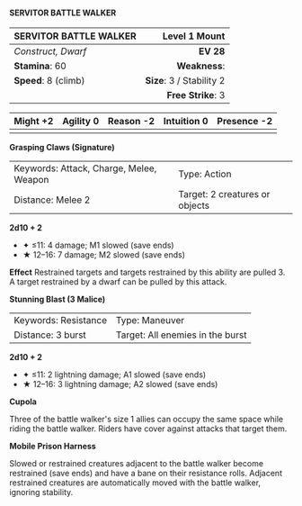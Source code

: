 #### SERVITOR BATTLE WALKER

| SERVITOR BATTLE WALKER |         **Level 1 Mount** |
| :--------------------- | ------------------------: |
| *Construct, Dwarf*     |                 **EV 28** |
| **Stamina**: 60        |             **Weakness**: |
| **Speed**: 8 (climb)   | **Size**: 3 / Stability 2 |
|                        |        **Free Strike**: 3 |

| **Might** +2 | **Agility** 0 | **Reason** -2 | **Intuition** 0 | **Presence** -2 |
| ------------ | ------------- | ------------- | --------------- | --------------- |
|              |               |               |                 |                 |

**Grasping Claws (Signature)**

|                                         |                                |
| :-------------------------------------- | :----------------------------- |
| Keywords: Attack, Charge, Melee, Weapon | Type: Action                   |
| Distance: Melee 2                       | Target: 2 creatures or objects |

**2d10 + 2**

- ✦ ≤11: 4 damage; M1 slowed (save ends)
- ★ 12–16: 7 damage; M2 slowed (save ends)

****Effect****
Restrained targets and targets restrained by this ability are pulled 3. A target restrained by a dwarf can be pulled by this attack.

**Stunning Blast (3 Malice)**

|                      |                                  |
| :------------------- | :------------------------------- |
| Keywords: Resistance | Type: Maneuver                   |
| Distance: 3 burst    | Target: All enemies in the burst |

**2d10 + 2**

- ✦ ≤11: 2 lightning damage; A1 slowed (save ends)
- ★ 12–16: 3 lightning damage; A2 slowed (save ends)

**Cupola**

Three of the battle walker's size 1 allies can occupy the same space while riding the battle walker. Riders have cover against attacks that target them.

**Mobile Prison Harness**

Slowed or restrained creatures adjacent to the battle walker become restrained (save ends) and have a bane on their resistance rolls. Adjacent restrained creatures are automatically moved with the battle walker, ignoring stability.
